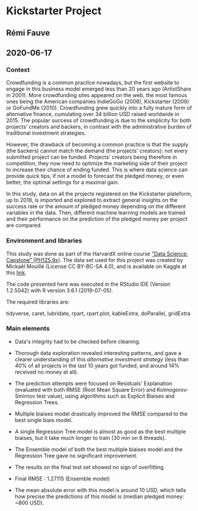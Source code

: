 # Kickstarter Project

## Rémi Fauve
## 2020-06-17

### Context
Crowdfunding is a common practice nowadays, but the first website to engage in this business model emerged
less than 20 years ago (ArtistShare in 2001). More crowdfunding sites appeared on the web, the most
famous ones being the American companies IndieGoGo (2008), Kickstarter (2009) or GoFundMe (2010).
Crowdfunding grew quickly into a fully mature form of alternative finance, cumulating over 34 billion USD
raised worldwide in 2015. The popular success of crowdfunding is due to the simplicity for both projects’
creators and backers, in contrast with the administrative burden of traditional investment strategies.

However, the drawback of becoming a common practice is that the supply (the backers) cannot match the
demand (the projects’ creators): not every submitted project can be funded. Projects’ creators being therefore
in competition, they now need to optimize the marketing side of their project to increase their chance of
ending funded. This is where data science can provide quick tips, if not a model to forecast the pledged
money, or even better, the optimal settings for a maximal gain.

In this study, data on all the projects registered on the Kickstarter plateform, up to 2018, is imported and
explored to extract general insights on the success rate or the amount of pledged money depending on the
different variables in the data. Then, different machine learning models are trained and their performance on
the prediction of the pledged money per project are compared.

### Environment and libraries
This study was done as part of the HarvardX online course 
[“Data Science: Capstone” (PH125.9x)](https://www.edx.org/course/data-science-capstone).
The data set used for this project was created by Mickaël Mouillé (License CC BY-BC-SA 4.0), and is
available on Kaggle at this 
[link](https://www.kaggle.com/kemical/kickstarter-projects?select=ks-projects-201801.csv).

The code presented here was executed in the RStudio IDE (Version 1.2.5042) with R version 3.6.1 (2019-07-05).

The required libraries are: 

tidyverse, caret, lubridate, rpart, rpart.plot, kableExtra, doParallel, gridExtra

### Main elements
* Data's integrity had to be checked before cleaning.

* Thorough data exploration revealed interesting patterns, and gave a clearer understanding of this *alternative investment strategy* (less than 40% of all projects in the last 10 years got funded, and around 14% received no money at all). 

* The prediction attempts were focused on Residuals' Explanation (evaluated with both RMSE (Root Mean Square Error) and Kolmogorov-Smirnov test value), using algorithms such as Explicit Biaises and Regression Trees.
* Multiple biaises model drastically improved the RMSE compared to the best single biais model.
* A single Regression Tree model is almost as good as the best multiple biaises, but it take much longer to train (30 min on 6 threads).
* The Ensemble model of both the best multiple biaises model and the Regression Tree gave no significant improvement.

* The results on the final test set showed no sign of overfitting.
* Final RMSE : 1.27115 (Ensemble model)

* The mean absolute error with this model is around 10 USD, which tells how precise the predictions of this model is (median pledged money: ~800 USD).
